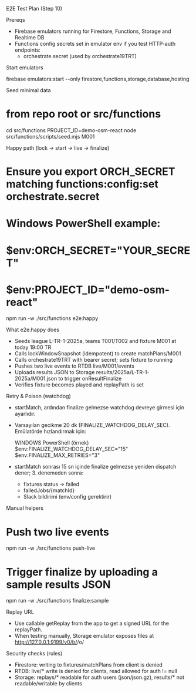 E2E Test Plan (Step 10)

Prereqs
- Firebase emulators running for Firestore, Functions, Storage and Realtime DB
- Functions config secrets set in emulator env if you test HTTP-auth endpoints:
  - orchestrate.secret (used by orchestrate19TRT)

Start emulators

  firebase emulators:start --only firestore,functions,storage,database,hosting

Seed minimal data

  # from repo root or src/functions
  cd src/functions
  PROJECT_ID=demo-osm-react node src/functions/scripts/seed.mjs M001

Happy path (lock -> start -> live -> finalize)

  # Ensure you export ORCH_SECRET matching functions:config:set orchestrate.secret
  # Windows PowerShell example:
  #   $env:ORCH_SECRET="YOUR_SECRET"
  #   $env:PROJECT_ID="demo-osm-react"

  npm run -w ./src/functions e2e:happy

What e2e:happy does
- Seeds league L-TR-1-2025a, teams T001/T002 and fixture M001 at today 19:00 TR
- Calls lockWindowSnapshot (idempotent) to create matchPlans/M001
- Calls orchestrate19TRT with bearer secret; sets fixture to running
- Pushes two live events to RTDB live/M001/events
- Uploads results JSON to Storage results/2025a/L-TR-1-2025a/M001.json to trigger onResultFinalize
- Verifies fixture becomes played and replayPath is set

Retry & Poison (watchdog)
- startMatch, ardından finalize gelmezse watchdog devreye girmesi için ayarlıdır.
- Varsayılan gecikme 20 dk (FINALIZE_WATCHDOG_DELAY_SEC). Emülatörde hızlandırmak için:

  WINDOWS PowerShell (örnek)
    $env:FINALIZE_WATCHDOG_DELAY_SEC="15"
    $env:FINALIZE_MAX_RETRIES="3"

- startMatch sonrası 15 sn içinde finalize gelmezse yeniden dispatch dener; 3. denemeden sonra:
  - fixtures status -> failed
  - failedJobs/{matchId}
  - Slack bildirimi (env/config gerektirir)

Manual helpers

  # Push two live events
  npm run -w ./src/functions push-live

  # Trigger finalize by uploading a sample results JSON
  npm run -w ./src/functions finalize:sample

Replay URL
- Use callable getReplay from the app to get a signed URL for the replayPath.
- When testing manually, Storage emulator exposes files at http://127.0.0.1:9199/v0/b/<bucket>/o/<path>

Security checks (rules)
- Firestore: writing to fixtures/matchPlans from client is denied
- RTDB: live/* write is denied for clients, read allowed for auth != null
- Storage: replays/* readable for auth users (json/json.gz), results/* not readable/writable by clients
